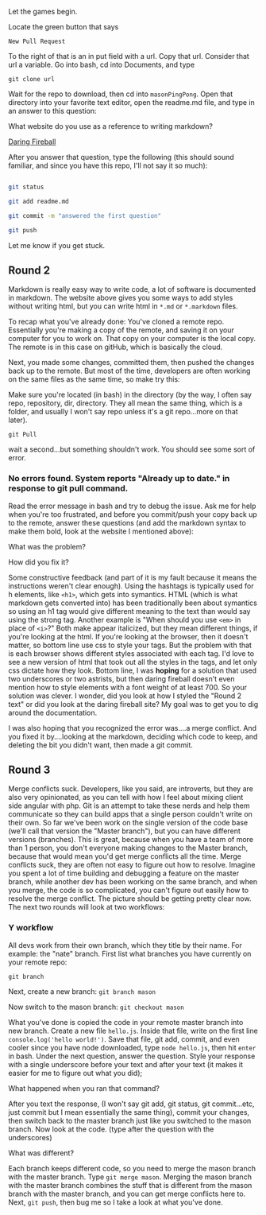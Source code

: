 Let the games begin.

Locate the green button that says

    New Pull Request

To the right of that is an in put field with a url. Copy that url. Consider that url a variable.  Go into bash, cd into Documents, and type

    git clone url

Wait for the repo to download, then cd into `masonPingPong`. Open that directory into your favorite text editor, open the readme.md file, and type in an answer to this question:

What website do you use as a reference to writing markdown?

[Daring Fireball](https://daringfireball.net/projects/markdown/syntax)

After you answer that question, type the following (this should sound familiar, and since you have this repo, I'll not say it so much):

```bash

git status

git add readme.md

git commit -m "answered the first question"

git push

```

Let me know if you get stuck.


## Round 2
Markdown is really easy way to write code, a lot of software is documented in markdown.  The website above gives you some ways to add styles without writing html, but you can write html in `*.md` or `*.markdown` files.

To recap what you've already done: You've cloned a remote repo.  Essentially you're making a copy of the remote, and saving it on your computer for you to work on.  That copy on your computer is the local copy. The remote is in this case on gitHub, which is basically the cloud.

Next, you made some changes, committed them, then pushed the changes back up to the remote. But most of the time, developers are often working on the same files as the same time, so make try this:

Make sure you're located (in bash) in the directory (by the way, I often say repo, repository, dir, directory.  They all mean the same thing, which is a folder, and usually I won't say repo unless it's a git repo...more on that later).

    git Pull

wait a second...but something shouldn't work.  You should see some sort of error.
### No errors found. System reports "Already up to date." in response to git pull command.

Read the error message in bash and try to debug the issue.  Ask me for help when you're too frustrated, and before you commit/push your copy back up to the remote, answer these questions (and add the markdown syntax to make them bold, look at the website I mentioned above):

What was the problem?

How did you fix it?

Some constructive feedback (and part of it is my fault because it means the instructions weren't clear enough).  Using the hashtags is typically used for h elements, like `<h1>`, which gets into symantics.  HTML (which is what markdown gets converted into) has been traditionally been about symantics so using an h1 tag would give different meaning to the text than would say using the strong tag.  Another example is "When should you use `<em>` in place of `<i>`?" Both make appear italicized, but they mean different things, if you're looking at the html.  If you're looking at the browser, then it doesn't matter, so bottom line use css to style your tags. But the problem with that is each browser shows different styles associated with each tag.  I'd love to see a new version of html that took out all the styles in the tags, and let only css dictate how they look. Bottom line, I was **hoping** for a solution that used two underscores or two astrists, but then daring fireball doesn't even mention how to style elements with a font weight of at least 700.  So your solution was clever.  I wonder, did you look at how I styled the "Round 2 text" or did you look at the daring fireball site? My goal was to get you to dig around the documentation.

I was also hoping that you recognized the error was....a merge conflict.  And you fixed it by....looking at the markdown, deciding which code to keep, and deleting the bit you didn't want, then made a git commit.

## Round 3
Merge conflicts suck.  Developers, like you said, are introverts, but they are also very opinionated, as you can tell with how I feel about mixing client side angular with php.  Git is an attempt to take these nerds and help them communicate so they can build apps that a single person couldn't write on their own. So far we've been work on the single version of the code base (we'll call that version the "Master branch"), but you can have different versions (branches).  This is great, because when you have a team of more than 1 person, you don't everyone making changes to the Master branch, because that would mean you'd get merge conflicts all the time.  Merge conflicts suck, they are often not easy to figure out how to resolve.  Imagine you spent a lot of time building and debugging a feature on the master branch, while another dev has been working on the same branch, and when you merge, the code is so complicated, you can't figure out easily how to resolve the merge conflict. The picture should be getting pretty clear now. The next two rounds will look at two workflows:

### Y workflow

All devs work from their own branch, which they title by their name.  For example: the "nate" branch.
First list what branches you have currently on your remote repo:

    git branch

Next, create a new branch: `git branch mason`

Now switch to the mason branch: `git checkout mason`

What you've done is copied the code in your remote master branch into new branch. Create a new file `hello.js`. Inside that file, write on the first line `console.log('hello world!')`.  Save that file, git add, commit, and even cooler since you have node downloaded, type `node hello.js`, then hit `enter` in bash. Under the next question, answer the question.  Style your response with a single underscore before your text and after your text (it makes it easier for me to figure out what you did);

What happened when you ran that command?

After you text the response, (I won't say git add, git status, git commit...etc, just commit but I mean essentially the same thing), commit your changes, then switch back to the master branch just like you switched to the mason branch. Now look at the code.  (type after the question with the underscores)

What was different?

Each branch keeps different code, so you need to merge the mason branch with the master branch. Type `git merge mason`.  Merging the mason branch with the master branch combines the stuff that is different from the mason branch with the master branch, and you can get merge conflicts here to. Next, `git push`, then bug me so I take a look at what you've done.
